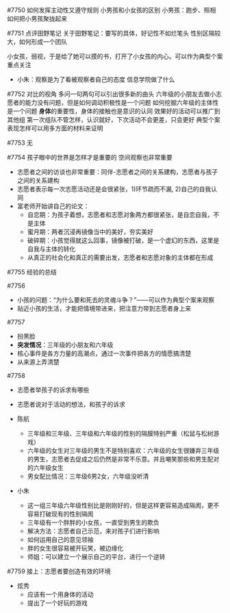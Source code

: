 #7750
如何发挥主动性又遵守规则
小男孩和小女孩的区别
小男孩：跑步、照相
如何把小男孩聚拢起来

#7751
点评田野笔记
关于田野笔记：要写的具体，好记性不如烂笔头
性别区隔较大，如何形成一个团队

小女孩，弱视，于是给了她可以摸的书，打开了小女孩的内心。可以作为典型个案重点关注

- 小朱：观察是为了看被观察者自己的态度
信息学院做了什么

#7752
对比的视角
多问一句两句可以引出很多新的由头
六年级的小朋友去做小志愿者的能力没有问题，但是如何调动积极性是一个问题
如何挖掘六年级的主体性是一个问题
**身体**的重要性，身体的接触也是意识的认同
效果好的活动可以推广到其他组
第一次组队不管怎样，认识就好，下次活动不会更差，只会更好
典型个案表现怎样可以用多方面的材料来证明

#7753
无

#7754
孩子眼中的世界是怎样才是重要的
空间观察也非常重要
- 志愿者之间的访谈也非常重要：同伴-志愿者之间的关系建构，志愿者与孩子之间的关系建构
- 志愿者表示每一次志愿活动还是会很紧张，1)环节疏而不漏, 2)自己的自我认同
- 富老师开始讲自己的论文：
   - 自恋期：为孩子着想，志愿者和志愿对象两方都很紧张，是自恋自我，不是主体
   - 蜜月期：两者沉浸再镜像当中的美好，夯实美好
   - 破碎期：小孩觉得就这么回事，镜像被打破，是一个虚幻的东西，这里是自我与主体的转化
   - 从真正的社会化和真正的需要出发，志愿者和志愿对象的主体都在形成

#7755
经验的总结

#7756
- 小孩的问题：“为什么要和死去的灵魂斗争？”——可以作为典型个案来观察
- 贴近小孩的生活，才能把情境带进来，把注意力带到志愿者身上来

#7757
- 扮黑脸
- **突发情况**：三年级的小朋友和六年级
- 核心事件是各方力量的高潮点，通过一次事件把各方的情愿搞清楚
- 从来源上弄清楚

#7758
- 志愿者举孩子的诉求有哪些

- 志愿者说对于活动的想法，和孩子的诉求
- 陈航
  - 三年级和三年级、三年级和六年级的性别的隔膜特别严重（松鼠与松树游戏）
  - 六年级的女生对三年级的男生不是特别喜欢：六年级的女生很嫌弃三年级的男生，志愿者去促成之后仍然是非常不乐意。并且嘲笑那些和男生配对的六年级女生
  - 男女配比情况：三年级6男2女，六年级没听清
- 小朱
  - 这一组三年级六年级性别比是刚刚好的，但是这样更容易造成隔阂，更不容易打破现有的性别隔阂
  - 三年级有一个胖胖的小女孩，一直受到男生的欺负
  - 解决方法：志愿者自己示范，来对孩子们进行影响
  - 如何运用自己的意见领袖
  - 胖的女生很容易被开玩笑，被边缘化
  - 师姐：可以建立一个展示自己的平台，进行一个逆转

#7759
接上：志愿者要创造有效的环境

- 炫秀
  - 应该有一个用身体的活动
  - 提出了一个好玩的游戏



